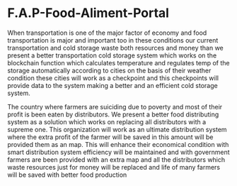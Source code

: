 # F.A.P-Food-Aliment-Portal
When transportation is one of the major factor of economy and food transportation is major and important too in these conditions our current transportation and cold storage waste both resources and money than we present a better transportation cold storage system which works on the blockchain function which calculates temperature and regulates temp of the storage automatically according to cities on the basis of their weather condition these cities will work as a checkpoint and this checkpoints will provide data to the system making a better and an efficient cold storage system.

The country where farmers are suiciding due to poverty and most of their profit is been eaten by distributors.
We present a better food distributing system as a solution which works on replacing all distributors with a supreme one.
This organization will work as an ultimate distribution system where the extra profit of the farmer will be saved in this amount will be provided them as an map.
This will enhance their economical condition with smart distribution system efficiency will be maintained and with government farmers are been provided with an extra map and all the distributors which waste resources just for money will be replaced and life of many farmers will be saved with better food production
